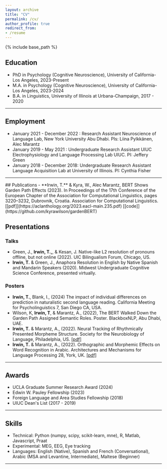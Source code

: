 ```yaml
---
layout: archive
title: "CV"
permalink: /cv/
author_profile: true
redirect_from:
- /resume
---
```


  

{% include base_path %}

  

## Education
- PhD in Psychology (Cognitive Neuroscience), University of California-Los Angeles, 2023-Present
- M.A. in Psychology (Cognitive Neuroscience), University of California-Los Angeles, 2023-2024
- B.A. in Linguistics, University of Illinois at Urbana-Champaign, 2017 - 2020

<hr>

## Employment
-   January 2021 - December 2022 : Research Assistant Neuroscience of Language Lab, New York University Abu Dhabi. PIs: Liina Pylkkänen, Alec Marantz
-   January 2019 - May 2021 : Undergraduate Research Assistant UIUC Electrophysiology and Language Processing Lab UIUC. PI: Jeffery Green
-   January 2018 - December 2018: Undergraduate Research Assistant Language Acquisition Lab at University of Illinois. PI: Cynthia Fisher
<hr>
## Publications
- **Irwin, T.** & Kyra, W., Alec Marantz, BERT Shows Garden Path Effects (2023). In Proceedings of the 17th Conference of the European Chapter of the Association for Computational Linguistics, pages 3220–3232, Dubrovnik, Croatia. Association for Computational Linguistics. [[pdf]](https://aclanthology.org/2023.eacl-main.235.pdf) [[code]](https://github.com/kyrawilson/gardenBERT)

## Presentations
### Talks
- Green, J., **Irwin, T.,**, & Kesan, J.  Native-like L2 resolution of pronouns offline, but not online  (2022). UIC Bilingualism Forum, Chicago, US.
- **Irwin, T.** & Green, J., Anaphora Resolution in English by Native Spanish and Mandarin Speakers (2020). Midwest Undergraduate Cognitive Science Conference, presented virtually.

### Posters
- **Irwin, T.**, Blank, I., (2024) The impact of individual differences on prediction in naturalistic second language reading. California Meeting for Psycholinguistics 7, San Diego CA, USA.
- Wilson, K, **Irwin, T**, & Marantz, A., (2022), The BERT Walked Down the Garden Path Assigned Semantic Roles. Poster. BlackboxNLP, Abu Dhabi, UAE. 
-  **Irwin, T.** & Marantz, A., (2022). Neural Tracking of Rhythmically Presented Morpheme Structure. Society for the Neurobiology of Language, Philadelphia, US. [[pdf]](https://tovahs.github.io/files/SNL_2022.pdf)
- **Irwin, T.** & Marantz, A., (2022). Orthographic and Morphemic Effects on Word Recognition in Arabic. Architectures and Mechanisms for Language Processing 28, York, UK. [[pdf]](https://tovahs.github.io/files/AmLap%202022.pdf)
<hr>

## Awards
- UCLA Graduate Summer Research Award (2024)
- Edwin W. Pauley Fellowship (2023)
- Foreign Language and Area Studies Fellowship (2018)
- UIUC Dean's List (2017 - 2019)
<hr>

## Skills
- Technical: Python (numpy, scipy, scikit-learn, mne), R, Matlab, Javascript, Praat
- Experimental: MEG, EEG, Eye tracking
- Languages: English (Native), Spanish and French (Conversational), Arabic (MSA and Levantine, Intermediate), Maltese (Beginner)
<hr>
